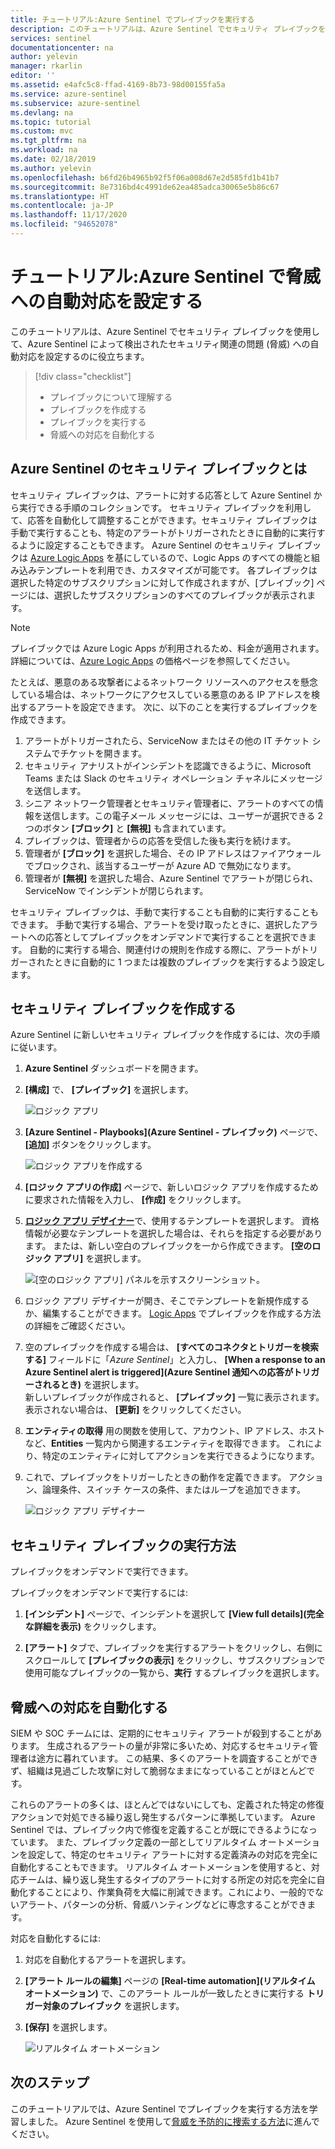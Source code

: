 ```yaml
---
title: チュートリアル:Azure Sentinel でプレイブックを実行する
description: このチュートリアルは、Azure Sentinel でセキュリティ プレイブックを使用して、セキュリティ関連の問題 (脅威) への自動対応を設定するのに役立ちます。
services: sentinel
documentationcenter: na
author: yelevin
manager: rkarlin
editor: ''
ms.assetid: e4afc5c8-ffad-4169-8b73-98d00155fa5a
ms.service: azure-sentinel
ms.subservice: azure-sentinel
ms.devlang: na
ms.topic: tutorial
ms.custom: mvc
ms.tgt_pltfrm: na
ms.workload: na
ms.date: 02/18/2019
ms.author: yelevin
ms.openlocfilehash: b6fd26b4965b92f5f06a008d67e2d585fd1b41b7
ms.sourcegitcommit: 8e7316bd4c4991de62ea485adca30065e5b86c67
ms.translationtype: HT
ms.contentlocale: ja-JP
ms.lasthandoff: 11/17/2020
ms.locfileid: "94652078"
---
```

# <a name="tutorial-set-up-automated-threat-responses-in-azure-sentinel"></a>チュートリアル:Azure Sentinel で脅威への自動対応を設定する



このチュートリアルは、Azure Sentinel でセキュリティ プレイブックを使用して、Azure Sentinel によって検出されたセキュリティ関連の問題 (脅威) への自動対応を設定するのに役立ちます。


> [!div class="checklist"]
> * プレイブックについて理解する
> * プレイブックを作成する
> * プレイブックを実行する
> * 脅威への対応を自動化する


## <a name="what-is-a-security-playbook-in-azure-sentinel"></a>Azure Sentinel のセキュリティ プレイブックとは

セキュリティ プレイブックは、アラートに対する応答として Azure Sentinel から実行できる手順のコレクションです。 セキュリティ プレイブックを利用して、応答を自動化して調整することができます。セキュリティ プレイブックは手動で実行することも、特定のアラートがトリガーされたときに自動的に実行するように設定することもできます。 Azure Sentinel のセキュリティ プレイブックは [Azure Logic Apps](../logic-apps/logic-apps-overview.md) を基にしているので、Logic Apps のすべての機能と組み込みテンプレートを利用でき、カスタマイズが可能です。 各プレイブックは選択した特定のサブスクリプションに対して作成されますが、[プレイブック] ページには、選択したサブスクリプションのすべてのプレイブックが表示されます。

> [!NOTE]
> プレイブックでは Azure Logic Apps が利用されるため、料金が適用されます。 詳細については、[Azure Logic Apps](https://azure.microsoft.com/pricing/details/logic-apps/) の価格ページを参照してください。

たとえば、悪意のある攻撃者によるネットワーク リソースへのアクセスを懸念している場合は、ネットワークにアクセスしている悪意のある IP アドレスを検出するアラートを設定できます。 次に、以下のことを実行するプレイブックを作成できます。
1. アラートがトリガーされたら、ServiceNow またはその他の IT チケット システムでチケットを開きます。
2. セキュリティ アナリストがインシデントを認識できるように、Microsoft Teams または Slack のセキュリティ オペレーション チャネルにメッセージを送信します。
3. シニア ネットワーク管理者とセキュリティ管理者に、アラートのすべての情報を送信します。この電子メール メッセージには、ユーザーが選択できる 2 つのボタン **[ブロック]** と **[無視]** も含まれています。
4. プレイブックは、管理者からの応答を受信した後も実行を続けます。
5. 管理者が **[ブロック]** を選択した場合、その IP アドレスはファイアウォールでブロックされ、該当するユーザーが Azure AD で無効になります。
6. 管理者が **[無視]** を選択した場合、Azure Sentinel でアラートが閉じられ、ServiceNow でインシデントが閉じられます。

セキュリティ プレイブックは、手動で実行することも自動的に実行することもできます。 手動で実行する場合、アラートを受け取ったときに、選択したアラートへの応答としてプレイブックをオンデマンドで実行することを選択できます。 自動的に実行する場合、関連付けの規則を作成する際に、アラートがトリガーされたときに自動的に 1 つまたは複数のプレイブックを実行するよう設定します。


## <a name="create-a-security-playbook"></a>セキュリティ プレイブックを作成する

Azure Sentinel に新しいセキュリティ プレイブックを作成するには、次の手順に従います。

1. **Azure Sentinel** ダッシュボードを開きます。
2. **[構成]** で、 **[プレイブック]** を選択します。

   ![ロジック アプリ](./media/tutorial-respond-threats-playbook/playbookimg.png)

3. **[Azure Sentinel - Playbooks]\(Azure Sentinel - プレイブック\)** ページで、 **[追加]** ボタンをクリックします。

   ![ロジック アプリを作成する](./media/tutorial-respond-threats-playbook/create-playbook.png) 

4. **[ロジック アプリの作成]** ページで、新しいロジック アプリを作成するために要求された情報を入力し、 **[作成]** をクリックします。 

5. [**ロジック アプリ デザイナー**](../logic-apps/logic-apps-overview.md)で、使用するテンプレートを選択します。 資格情報が必要なテンプレートを選択した場合は、それらを指定する必要があります。 または、新しい空白のプレイブックを一から作成できます。 **[空のロジック アプリ]** を選択します。 

   ![[空のロジック アプリ] パネルを示すスクリーンショット。](./media/tutorial-respond-threats-playbook/playbook-template.png)

6. ロジック アプリ デザイナーが開き、そこでテンプレートを新規作成するか、編集することができます。 [Logic Apps](../logic-apps/logic-apps-create-logic-apps-from-templates.md) でプレイブックを作成する方法の詳細をご確認ください。

7. 空のプレイブックを作成する場合は、 **[すべてのコネクタとトリガーを検索する]** フィールドに「*Azure Sentinel*」と入力し、 **[When a response to an Azure Sentinel alert is triggered]\(Azure Sentinel 通知への応答がトリガーされるとき\)** を選択します。 <br>新しいプレイブックが作成されると、 **[プレイブック]** 一覧に表示されます。 表示されない場合は、 **[更新]** をクリックしてください。

1. **エンティティの取得** 用の関数を使用して、アカウント、IP アドレス、ホストなど、**Entities** 一覧内から関連するエンティティを取得できます。 これにより、特定のエンティティに対してアクションを実行できるようになります。

7. これで、プレイブックをトリガーしたときの動作を定義できます。 アクション、論理条件、スイッチ ケースの条件、またはループを追加できます。

   ![ロジック アプリ デザイナー](./media/tutorial-respond-threats-playbook/logic-app.png)

## <a name="how-to-run-a-security-playbook"></a>セキュリティ プレイブックの実行方法

プレイブックをオンデマンドで実行できます。

プレイブックをオンデマンドで実行するには:

1. **[インシデント]** ページで、インシデントを選択して **[View full details]\(完全な詳細を表示\)** をクリックします。

2. **[アラート]** タブで、プレイブックを実行するアラートをクリックし、右側にスクロールして **[プレイブックの表示]** をクリックし、サブスクリプションで使用可能なプレイブックの一覧から、**実行** するプレイブックを選択します。 



## <a name="automate-threat-responses"></a>脅威への対応を自動化する

SIEM や SOC チームには、定期的にセキュリティ アラートが殺到することがあります。 生成されるアラートの量が非常に多いため、対応するセキュリティ管理者は途方に暮れています。 この結果、多くのアラートを調査することができず、組織は見過ごした攻撃に対して脆弱なままになっていることがほとんどです。 

これらのアラートの多くは、ほとんどではないにしても、定義された特定の修復アクションで対処できる繰り返し発生するパターンに準拠しています。 Azure Sentinel では、プレイブック内で修復を定義することが既にできるようになっています。 また、プレイブック定義の一部としてリアルタイム オートメーションを設定して、特定のセキュリティ アラートに対する定義済みの対応を完全に自動化することもできます。 リアルタイム オートメーションを使用すると、対応チームは、繰り返し発生するタイプのアラートに対する所定の対応を完全に自動化することにより、作業負荷を大幅に削減できます。これにより、一般的でないアラート、パターンの分析、脅威ハンティングなどに専念することができます。

対応を自動化するには:

1. 対応を自動化するアラートを選択します。
1. **[アラート ルールの編集]** ページの **[Real-time automation]\(リアルタイム オートメーション\)** で、このアラート ルールが一致したときに実行する **トリガー対象のプレイブック** を選択します。
1. **[保存]** を選択します。

   ![リアルタイム オートメーション](./media/tutorial-detect-threats/rt-configuration.png)






## <a name="next-steps"></a>次のステップ

このチュートリアルでは、Azure Sentinel でプレイブックを実行する方法を学習しました。 Azure Sentinel を使用して[脅威を予防的に捜索する方法](hunting.md)に進んでください。